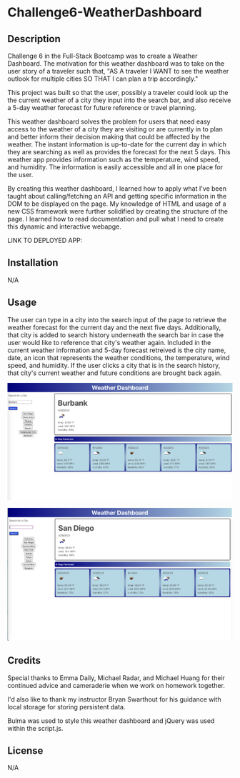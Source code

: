 # Challenge6-WeatherDashboard

## Description

Challenge 6 in the Full-Stack Bootcamp was to create a Weather Dashboard. The motivation for this weather dashboard was to take on the user story of a traveler such that,
"AS A traveler
I WANT to see the weather outlook for multiple cities
SO THAT I can plan a trip accordingly."

This project was built so that the user, possibly a traveler could look up the the current weather of a city they input into the search bar, and also receive a 5-day weather forecast for future reference or travel planning.

This weather dashboard solves the problem for users that need easy access to the weather of a city they are visiting or are currently in to plan and better inform their decision making that could be affected by the weather. The instant information is up-to-date for the current day in which they are searching as well as provides the forecast for the next 5 days. This weather app provides information such as the temperature, wind speed, and humidity. The information is easily accessible and all in one place for the user.

By creating this weather dashboard, I learned how to apply what I've been taught about calling/fetching an API and getting specific information in the DOM to be displayed on the page. My knowledge of HTML and usage of a new CSS framework were further solidified by creating the structure of the page. I learned how to read documentation and pull what I need to create this dynamic and interactive webapge.

LINK TO DEPLOYED APP: 

## Installation

N/A

## Usage

The user can type in a city into the search input of the page to retrieve the weather forecast for the current day and the next five days. Additionally, that city is added to search history underneath the search bar in case the user would like to reference that city's weather again. Included in the current weather information and 5-day forecast retreived is the city name, date, an icon that represents the weather conditions, the temperature, wind speed, and humidity. If the user clicks a city that is in the search history, that city's current weather and future conditions are brought back again.

![alt text](/assets/Images/WeatherApp1.png)

![alt text](/assets/Images/WeatherApp1.2.png)

## Credits

Special thanks to Emma Daily, Michael Radar, and Michael Huang for their continued advice and cameraderie when we work on homework together.

I'd also like to thank my instructor Bryan Swarthout for his guidance with local storage for storing persistent data.

Bulma was used to style this weather dashboard and jQuery was used within the script.js.

## License

N/A
